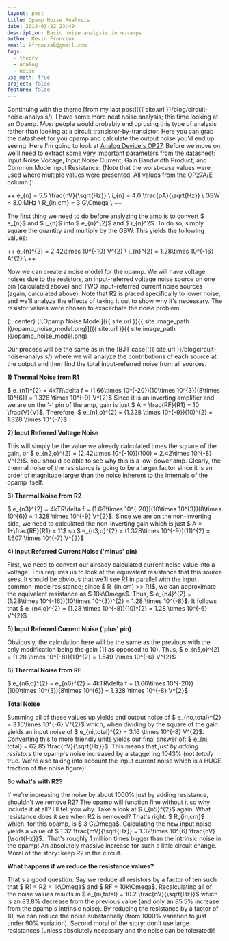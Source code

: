 ```yaml
---
layout: post
title: Opamp Noise Analysis
date: 2013-03-22 23:49
description: Basic noise analysis in op-amps
author: Kevin Fronczak
email: kfronczak@gmail.com
tags:
  - theory
  - analog
  - noise
use_math: true
project: false
feature: false
---
```

Continuing with the theme [from my last post]({{ site.url }}/blog/circuit-noise-analysis/), I have some more neat noise analysis; this time looking at an Opamp. _Most_ people would probably end up using this type of analysis rather than looking at a circuit transistor-by-transistor. Here you can grab the datasheet for you opamp and calculate the output noise you'd end up seeing. Here I'm going to look at [Analog Device's OP27](http://www.analog.com/static/imported-files/data_sheets/OP27.pdf). Before we move on, we'll need to extract some very important parameters from the datasheet: Input Noise Voltage, Input Noise Current, Gain Bandwidth Product, and Common Mode Input Resistance. (Note that the worst-case values were used where multiple values were presented. All values from the OP27A/E column.):

++ e_{n} = 5.5 \frac{nV}{\sqrt{Hz}} \\ i_{n} = 4.0 \frac{pA}{\sqrt{Hz}} \\ GBW = 8.0 MHz \\ R_{in,cm} = 3 G\Omega \\ ++

The first thing we need to do before analyzing the amp is to convert $ e_{n}$ and $ i_{n}$ into $ e_{n}^{2}$ and $ i_{n}^2$. To do so, simply square the quantity and multiply by the GBW. This yields the following values:

++ e_{n}^{2} = 2.42\times 10^{-10} V^{2} \\ i_{n}^{2} = 1.28\times 10^{-16} A^{2} \\ ++

Now we can create a noise model for the opamp. We will have voltage noises due to the resistors, an input-referred voltage noise source on one pin (calculated above) and TWO input-referred current noise sources (again, calculated above). Note that R2 is placed specifically to lower noise, and we'll analyze the effects of taking it out to show why it's necessary. The resistor values were chosen to exacerbate the noise problem.

{: .center}
[![Opamp Noise Model]({{ site.url }}{{ site.image_path }}/opamp_noise_model.png)]({{ site.url }}{{ site.image_path }}/opamp_noise_model.png)

Our process will be the same as in the [BJT case]({{ site.url }}/blogcircuit-noise-analysis/) where we will analyze the contributions of each source at the output and then find the total input-referred noise from all sources.

**1) Thermal Noise from R1**

<!-- lint-disable -->$ e_{n1}^{2} = 4kTR\delta f = (1.66\times 10^{-20})(10\times 10^{3})(8\times 10^{6}) = 1.328 \times 10^{-9} V^{2}$ Since it is an inverting amplifier and we are on the '-' pin of the amp, gain is just $ A = \frac{RF}{R1} = 10 \frac{V}{V}$. Therefore, $ e_{n1,o}^{2} = (1.328 \times 10^{-9})(10)^{2} = 1.328 \times 10^{-7}$

**2) Input Referred Voltage Noise**

This will simply be the value we already calculated times the square of the gain, or $ e_{n2,o}^{2} = (2.42\times 10^{-10})(100) = 2.42\times 10^{-8} V^{2}$. You should be able to see why this is a low-power amp. Clearly, the thermal noise of the resistance is going to be a larger factor since it is an order of magnitude larger than the noise inherent to the internals of the opamp itself.

**3) Thermal Noise from R2**

<!-- lint-disable -->$ e_{n3}^{2} = 4kTR\delta f = (1.66\times 10^{-20})(10\times 10^{3})(8\times 10^{6}) = 1.328 \times 10^{-9} V^{2}$. Since we are on the non-inverting side, we need to calculated the non-inverting gain which is just $ A = 1+\frac{RF}{R1} = 11$ so $ e_{n3,o}^{2} = (1.328\times 10^{-9})(11)^{2} = 1.607 \times 10^{-7} V^{2}$

**4) Input Referred Current Noise ('minus' pin)**

First, we need to convert our already calculated current noise value into a voltage. This requires us to look at the equivalent resistance that this source sees. It should be obvious that we'll see R1 in parallel with the input common-mode resistance; since $ R_{in,cm} >> R1$, we can approximate the equivalent resistance as $ 10k\Omega$. Thus, $ e_{n4}^{2} = (1.28\times 10^{-16})(10\times 10^{3})^{2} = 1.28 \times 10^{-8}$. It follows that $ e_{n4,o}^{2} = (1.28 \times 10^{-8})(10)^{2} = 1.28 \times 10^{-6} V^{2}$

**5) Input Referred Current Noise ('plus' pin)**

Obviously, the calculation here will be the same as the previous with the only modification being the gain (11 as opposed to 10). Thus, $ e_{n5,o}^{2} = (1.28 \times 10^{-8})(11)^{2} = 1.549 \times 10^{-6} V^{2}$

**6) Thermal Noise from RF**

<!-- lint-disable -->$ e_{n6,o}^{2} = e_{n6}^{2} = 4kTR\delta f = (1.66\times 10^{-20})(100\times 10^{3})(8\times 10^{6}) = 1.328 \times 10^{-8} V^{2}$

**Total Noise**

Summing all of these values up yields and output noise of $ e_{no,total}^{2} = 3.16\times 10^{-6} V^{2}$ which, when dividing by the square of the gain yields an input noise of $ e_{ni,total}^{2} = 3.16 \times 10^{-8} V^{2}$. Converting this to more friendly units yields our final answer of: $ e_{ni, total} = 62.85 \frac{nV}{\sqrt{Hz}}$. This means that _just by adding resistors_ the opamp's noise increased by a staggering 1043% (not _totally_ true. We're also taking into account the input current noise which is a HUGE fraction of the noise figure)!

**So what's with R2?**

If we're increasing the noise by about 1000% just by adding resistance, shouldn't we remove R2? The opamp will function fine without it so why include it at all? I'll tell you why. Take a look at $ i_{n5}^{2}$ again. What resistance does it see when R2 is removed? That's right: $ R_{in,cm}$ which, for this opamp, is $ 3 G\Omega$. Calculating the new input noise yields a value of $ 1.32 \frac{mV}{\sqrt{Hz}} = 1.32\times 10^{6} \frac{nV}{\sqrt{Hz}}$.  That's roughly 1 million times bigger than the intrinsic noise in the opamp! An absolutely massive increase for such a little circuit change. Moral of the story: keep R2 in the circuit.

**What happens if we reduce the resistance values?**

That's a good question. Say we reduce all resistors by a factor of ten such that $ R1 = R2 = 1k\Omega$ and $ RF = 10k\Omega$. Recalculating all of the noise values results in $ e_{ni,total} = 10.2 \frac{nV}{\sqrt{Hz}}$ which is an 83.8% decrease from the previous value (and only an 85.5% increase from the opamp's intrinsic noise). By reducing the resistance by a factor of 10, we can reduce the noise substantially (from 1000% variation to just under 90% variation). Second moral of the story: don't use large resistances (unless absolutely necessary and the noise can be tolerated)!
